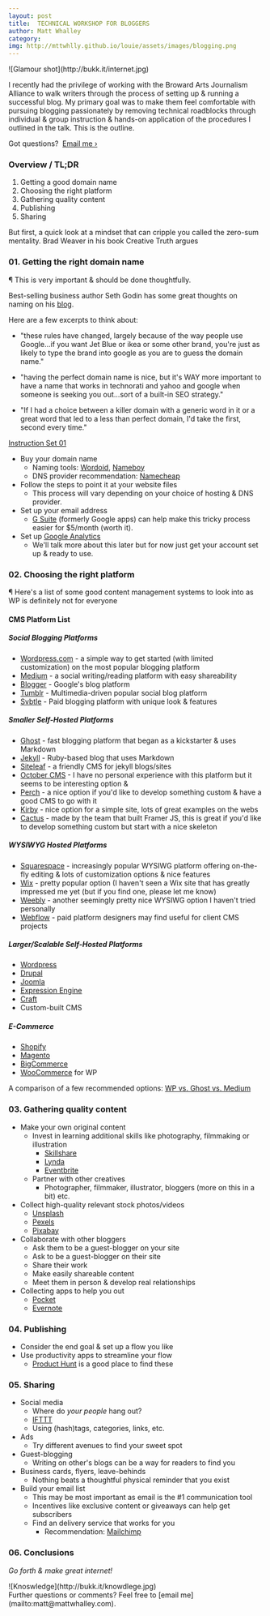 ```yaml
---
layout: post
title:  TECHNICAL WORKSHOP FOR BLOGGERS
author: Matt Whalley
category: 
img: http://mttwhlly.github.io/louie/assets/images/blogging.png
---
```


<div class="column green" markdown="1">
![Glamour shot](http://bukk.it/internet.jpg)
</div>

<span class="intro__p" markdown="1">I recently had the privilege of working with the Broward Arts Journalism Alliance to walk writers through the process of setting up & running a successful blog. My primary goal was to make them feel comfortable with pursuing blogging passionately by removing technical roadblocks through individual & group instruction & hands-on application of the procedures I outlined in the talk. This is the outline. </span> 

Got questions? &nbsp;[Email me ›](mailto:matt@mattwhalley.com)
  
### Overview / TL;DR   
1. Getting a good domain name
2. Choosing the right platform
3. Gathering quality content
4. Publishing
5. Sharing   

But first, a quick look at a mindset that can cripple you called the zero-sum mentality. Brad Weaver in his book Creative Truth argues

### 01. Getting the right domain name   

¶ This is very important & should be done thoughtfully.   

Best-selling business author Seth Godin has some great thoughts on naming on his [blog](http://sethgodin.typepad.com/seths_blog/2005/10/the_new_rules_o.html).

Here are a few excerpts to think about:   

- "these rules have changed, largely because of the way people use Google...if you want Jet Blue or ikea or some other brand, you're just as likely to type the brand into google as you are to guess the domain name."

- "having the perfect domain name is nice, but it's WAY more important to have a name that works in technorati and yahoo and google when someone is seeking you out...sort of a built-in SEO strategy."

- "If I had a choice between a killer domain with a generic word in it or a great word that led to a less than perfect domain, I'd take the first, second every time."

<u>Instruction Set 01</u>

- Buy your domain name
    - Naming tools: [Wordoid](http://wordoid.com/), [Nameboy](http://www.nameboy.com/)    
    - DNS provider recommendation: [Namecheap](http://namecheap.com)   
- Follow the steps to point it at your website files
    - This process will vary depending on your choice of hosting & DNS provider.
- Set up your email address
    - [G Suite](https://gsuite.google.com/) (formerly Google apps) can help make this tricky process easier for $5/month (worth it).
- Set up [Google Analytics](https://www.google.com/analytics/#?modal_active=none)
    - We'll talk more about this later but for now just get your account set up & ready to use.

### 02. Choosing the right platform   

¶ Here's a list of some good content management systems to look into as WP is definitely not for everyone

#### CMS Platform List

##### Social Blogging Platforms
- [Wordpress.com](https://wordpress.com/) - a simple way to get started (with limited customization) on the most popular blogging platform
- [Medium](http://medium.com) - a social writing/reading platform with easy shareability
- [Blogger](http://blogger.com) - Google's blog platform
- [Tumblr](http://tumblr.com) - Multimedia-driven popular social blog platform
- [Svbtle](http://svbtle.com) - Paid blogging platform with unique look & features

##### Smaller Self-Hosted Platforms
- [Ghost](http://tryghost.org) - fast blogging platform that began as a kickstarter & uses Markdown
- [Jekyll](http://jekyllrb.com) - Ruby-based blog that uses Markdown
- [Siteleaf](http://siteleaf.com) - a friendly CMS for jekyll blogs/sites
- [October CMS](http://octobercms.com/) - I have no personal experience with this platform but it seems to be interesting option & 
- [Perch](http://grabaperch.com) - a nice option if you'd like to develop something custom & have a good CMS to go with it
- [Kirby](http://getkirby.com) - nice option for a simple site, lots of great examples on the webs
- [Cactus](https://github.com/eudicots/Cactus) - made by the team that built Framer JS, this is great if you'd like to develop something custom but start with a nice skeleton

##### WYSIWYG Hosted Platforms
- [Squarespace](http://squarespace.com) - increasingly popular WYSIWG platform offering on-the-fly editing & lots of customization options & nice features
- [Wix](http://wix.com) - pretty popular option (I haven't seen a Wix site that has greatly impressed me yet (but if you find one, please let me know)
- [Weebly](http://weebly.com) - another seemingly pretty nice WYSIWG option I haven't tried personally
- [Webflow](http://webflow.com) - paid platform designers may find useful for client CMS projects

##### Larger/Scalable Self-Hosted Platforms
- [Wordpress](http://wordpress.org)
- [Drupal](http://drupal.org)
- [Joomla](http://joomla.org)
- [Expression Engine](http://expressionengine.com)
- [Craft](http://craftcms.com)
- Custom-built CMS

##### E-Commerce
- [Shopify](http://shopify.com)
- [Magento](http://magento.com)
- [BigCommerce](http://bigcommerce.com)
- [WooCommerce](http://woocommerce.com) for WP  

A comparison of a few recommended options: [WP vs. Ghost vs. Medium](http://themeisle.com/blog/wordpress-vs-ghost-vs-medium/)   

<!--<u>Instruction Set 02</u>

- Step one to setting up your blog
- Step two
    - a subpoint-->

### 03. Gathering quality content   

- Make your own original content
    - Invest in learning additional skills like photography, filmmaking or illustration
        - [Skillshare](http://skillshare.com)
        - [Lynda](http://lynda.com)
        - [Eventbrite](http://eventbrite.com)
    - Partner with other creatives
        - Photographer, filmmaker, illustrator, bloggers (more on this in a bit) etc.
- Collect high-quality relevant stock photos/videos
	- [Unsplash](http://unsplash.com)
	- [Pexels](http://pexels.com)
	- [Pixabay](https://pixabay.com/)
- Collaborate with other bloggers
	- Ask them to be a guest-blogger on your site
    - Ask to be a guest-blogger on their site
    - Share their work
    - Make easily shareable content
    - Meet them in person & develop real relationships
- Collecting apps to help you out
	- [Pocket](http://getpocket.com)
    - [Evernote](http://evernote.com)

### 04. Publishing   
- Consider the end goal & set up a flow you like
- Use productivity apps to streamline your flow
    - [Product Hunt](http://producthunt.com) is a good place to find these

### 05. Sharing   
- Social media
    - Where do <em>your people</em> hang out?
	- [IFTTT](http://ifttt.com)
	- Using (hash)tags, categories, links, etc.
- Ads  
    - Try different avenues to find your sweet spot
- Guest-blogging
    - Writing on other's blogs can be a way for readers to find you
- Business cards, flyers, leave-behinds
    - Nothing beats a thoughtful physical reminder that you exist
- Build your email list
    - This may be most important as email is the #1 communication tool
    - Incentives like exclusive content or giveaways can help get subscribers
    - Find an delivery service that works for you
        - Recommendation: [Mailchimp](http://mailchimp.com)
        
### 06. Conclusions


       
<em>Go forth & make great internet!</em>
 <div class="column green" markdown="1">      
![Knoswledge](http://bukk.it/knowdlege.jpg)
</div>
Further questions or comments? Feel free to [email me](mailto:matt@mattwhalley.com).
